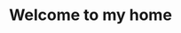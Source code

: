 ---
home: true
title: Welcome to my home
actionText: Go →
actionLink: /pages/about/
heroImage: https://cdn.jsdelivr.net/gh/hvnobug/assets/common/logo.png
sidebar: false
heroAlt: hvnobug
features:
- title: 简洁至上
  details: 🎉 以 Markdown 为中心的项目结构。
- title: VuePress 驱动
  details: 🌈 VuePress 为每个页面预渲染生成静态的 HTML。
- title: Dew 主题
  details: 🎨 自搭使用 Vue 开发的主题 Dew。
---